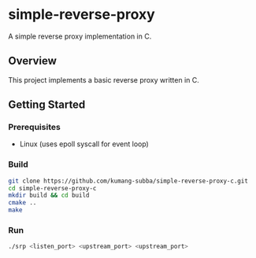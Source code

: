 # simple‑reverse‑proxy

A simple reverse proxy implementation in C.

## Overview

This project implements a basic reverse proxy written in C.

## Getting Started

### Prerequisites

- Linux (uses epoll syscall for event loop)

### Build

```bash
git clone https://github.com/kumang‑subba/simple‑reverse‑proxy‑c.git
cd simple‑reverse‑proxy‑c
mkdir build && cd build
cmake ..
make
```

### Run

```bash
./srp <listen_port> <upstream_port> <upstream_port>
```
